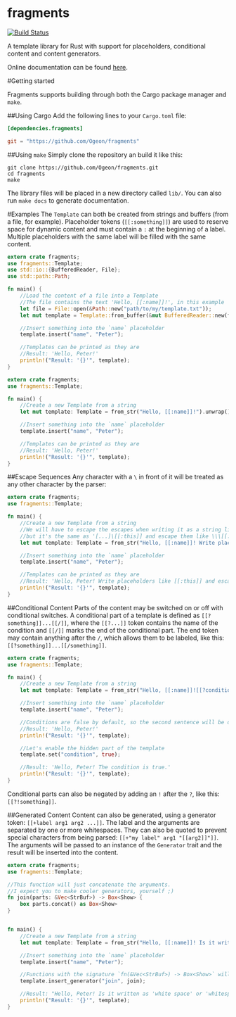fragments
=========

[![Build Status](https://travis-ci.org/Ogeon/fragments.png?branch=master)](https://travis-ci.org/Ogeon/fragments)

A template library for Rust with support for placeholders, conditional content and content generators.

Online documentation can be found [here](http://ogeon.github.io/fragments/doc/fragments/).

#Getting started

Fragments supports building through both the Cargo package manager and `make`.

##Using Cargo
Add the following lines to your `Cargo.toml` file:
```toml
[dependencies.fragments]

git = "https://github.com/Ogeon/fragments"
```

##Using `make`
Simply clone the repository an build it like this:

```shell
git clone https://github.com/Ogeon/fragments.git
cd fragments
make
```

The library files will be placed in a new directory called `lib/`. You can also run `make docs` to generate documentation.

#Examples
The `Template` can both be created from strings and buffers (from a file, for example).
Placeholder tokens (`[[:something]]`) are used to reserve space for dynamic content and
must contain a `:` at the beginning of a label. Multiple placeholders with the same label
will be filled with the same content.

```rust
extern crate fragments;
use fragments::Template;
use std::io::{BufferedReader, File};
use std::path::Path;

fn main() {
	//Load the content of a file into a Template
	//The file contains the text 'Hello, [[:name]]!', in this example
	let file = File::open(&Path::new("path/to/my/template.txt"));
	let mut template = Template::from_buffer(&mut BufferedReader::new(file));

	//Insert something into the `name` placeholder
	template.insert("name", "Peter");

	//Templates can be printed as they are
	//Result: 'Hello, Peter!'
	println!("Result: '{}'", template);
}
```

```rust
extern crate fragments;
use fragments::Template;

fn main() {
	//Create a new Template from a string
	let mut template: Template = from_str("Hello, [[:name]]!").unwrap();

	//Insert something into the `name` placeholder
	template.insert("name", "Peter");

	//Templates can be printed as they are
	//Result: 'Hello, Peter!'
	println!("Result: '{}'", template);
}
```

##Escape Sequences
Any character with a `\` in front of it will be treated as any other character by the parser:
```rust
extern crate fragments;
use fragments::Template;

fn main() {
	//Create a new Template from a string
	//We will have to escape the escapes when writing it as a string literal,
	//but it's the same as '[...]\[[:this]] and escape them like \\\[[:this]][...]'
	let mut template: Template = from_str("Hello, [[:name]]! Write placeholders like \\[[:this]] and escape them like \\\\\\[[:this]]").unwrap();

	//Insert something into the `name` placeholder
	template.insert("name", "Peter");

	//Templates can be printed as they are
	//Result: 'Hello, Peter! Write placeholders like [[:this]] and escape them like \[[:this]]'
	println!("Result: '{}'", template);
}
```

##Conditional Content
Parts of the content may be switched on or off with conditional switches.
A conditional part of a template is defined as `[[?something]]...[[/]]`, where the
`[[?...]]` token contains the name of the condition and `[[/]]` marks the end
of the conditional part. The end token may contain anything after the `/`,
which allows them to be labeled, like this: `[[?something]]...[[/something]]`.

```rust
extern crate fragments;
use fragments::Template;

fn main() {
	//Create a new Template from a string
	let mut template: Template = from_str("Hello, [[:name]]![[?condition]] The condition is true.[[/condition]]").unwrap();

	//Insert something into the `name` placeholder
	template.insert("name", "Peter");

	//Conditions are false by default, so the second sentence will be disabled
	//Result: 'Hello, Peter!'
	println!("Result: '{}'", template);

	//Let's enable the hidden part of the template
	template.set("condition", true);

	//Result: 'Hello, Peter! The condition is true.'
	println!("Result: '{}'", template);
}
```

Conditional parts can also be negated by adding an `!` after the `?`, like this: `[[?!something]]`.

##Generated Content
Content can also be generated, using a generator token: `[[+label arg1 arg2 ...]]`. The label and the arguments are
separated by one or more whitespaces. They can also be quoted to prevent special characters from being parsed:
`[[+"my label" arg1 "[[arg2]]"]]`. The arguments will be passed to an instance of the `Generator` trait and the
result will be inserted into the content.

```rust
extern crate fragments;
use fragments::Template;

//This function will just concatenate the arguments.
//I expect you to make cooler generators, yourself ;)
fn join(parts: &Vec<StrBuf>) -> Box<Show> {
	box parts.concat() as Box<Show>
}


fn main() {
	//Create a new Template from a string
	let mut template: Template = from_str("Hello, [[:name]]! Is it written as 'white space' or '[[+join white space]]'?").unwrap();

	//Insert something into the `name` placeholder
	template.insert("name", "Peter");

	//Functions with the signature `fn(&Vec<StrBuf>) -> Box<Show>` will automatically implement the `Generator` trait
	template.insert_generator("join", join);

	//Result: "Hello, Peter! Is it written as 'white space' or 'whitespace'?"
	println!("Result: '{}'", template);
}
```
